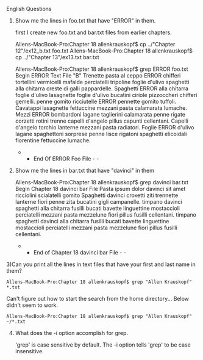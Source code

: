 English Questions

1) Show me the lines in foo.txt that have "ERROR" in them.

   first I create new foo.txt and bar.txt files from earlier chapters.
   
    Allens-MacBook-Pro:Chapter 18 allenkrauskopf$ cp ../"Chapter 12"/ex12_b.txt foo.txt
    Allens-MacBook-Pro:Chapter 18 allenkrauskopf$ cp ../"Chapter 13"/ex13.txt bar.txt
    

    Allens-MacBook-Pro:Chapter 18 allenkrauskopf$ grep ERROR foo.txt
    Begin ERROR Text File "B"
    Trenette pasta al ceppo ERROR chifferi tortellini vermicelli mafalde perciatelli tripoline foglie d'ulivo spaghetti alla chitarra creste di galli pappardelle.
    Spaghetti ERROR alla chitarra foglie d'ulivo lasagnette foglie d'ulivo bucatini ciriole pizzoccheri chifferi gemelli.
    penne gomito ricciutelle ERROR pennette gomito tuffoli. Cavatappi lasagnette fettuccine mezzani pasta calamarata lumache.
    Mezzi ERROR bombardoni lagane taglierini calamarata penne rigate corzetti rotini trenne capelli d'angelo pillus capunti cellentani. Capelli d'angelo torchio lanterne mezzani pasta radiatori.
    Foglie ERROR d'ulivo lagane spaghettoni sorprese penne lisce rigatoni spaghetti elicoidali fiorentine fettuccine lumache.
    - -  End Of ERROR Foo File - -
    
2) Show me the lines in bar.txt that have "davinci" in them

    Allens-MacBook-Pro:Chapter 18 allenkrauskopf$ grep davinci bar.txt
    Begin Chapter 18  davinci bar File
    Pasta ipsum dolor davinci sit amet ricciolini scialatelli gomito
    Spaghetti davinci croxetti ziti trennette lanterne fiori penne zita bucatini gigli campanelle.
    timpano davinci spaghetti alla chitarra fusilli bucati bavette linguettine mostaccioli perciatelli mezzani pasta mezzelune fiori pillus fusilli cellentani.
    timpano spaghetti davinci alla chitarra fusilli bucati bavette linguettine mostaccioli perciatelli mezzani pasta mezzelune fiori pillus fusilli cellentani.
    - -  End of Chapter 18 davinci bar File - -
    
3)Can you print all the lines in text files that have your first and last name in them?

    Allens-MacBook-Pro:Chapter 18 allenkrauskopf$ grep "Allen Krauskopf" *.txt
    
    
  Can't figure out how to start the search from the home directory...  Below didn't seem to work.
  
    Allens-MacBook-Pro:Chapter 18 allenkrauskopf$ grep "Allen Krauskopf" ~/*.txt
    
4) What does the -i option accomplish for grep.

   'grep' is case sensitive by default. The -i option tells 'grep' to be case insensitive.
    
   
   
